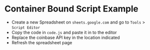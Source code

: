# Container Bound Script Example
* Create a new Spreadsheet on `sheets.google.com` and go to `Tools` > `Script Editor`
* Copy the code in `code.js` and paste it in to the editor
* Replace the coinbase API key in the location indicated
* Refresh the spreadsheet page

